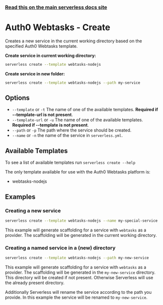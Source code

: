 <!--
title: Serverless Framework Commands - Auth0 Webtasks - Create
menuText: create
menuOrder: 2
description: Creates a new Service in your current working directory
layout: Doc
-->

<!-- DOCS-SITE-LINK:START automatically generated  -->
### [Read this on the main serverless docs site](https://www.serverless.com/framework/docs/providers/webtasks/cli-reference/create)
<!-- DOCS-SITE-LINK:END -->

# Auth0 Webtasks - Create

Creates a new service in the current working directory based on the specified Auth0 Webtasks template.

**Create service in current working directory:**

```bash
serverless create --template webtasks-nodejs
```

**Create service in new folder:**

```bash
serverless create --template webtasks-nodejs --path my-service
```

## Options

- `--template` or `-t` The name of one of the available templates. **Required if --template-url is not present**.
- `--template-url` or `-u` The name of one of the available templates. **Required if --template is not present**.
- `--path` or `-p` The path where the service should be created.
- `--name` or `-n` the name of the service in `serverless.yml`.

## Available Templates

To see a list of available templates run `serverless create --help`

The only template available for use with the Auth0 Webtasks platform is:

- webtasks-nodejs

## Examples

### Creating a new service

```bash
serverless create --template webtasks-nodejs --name my-special-service
```

This example will generate scaffolding for a service with `webtasks` as a provider. The scaffolding will be generated in the current working directory.

### Creating a named service in a (new) directory

```bash
serverless create --template webtasks-nodejs --path my-new-service
```

This example will generate scaffolding for a service with `webtasks` as a provider. The scaffolding will be generated in the `my-new-service` directory. This directory will be created if not present. Otherwise Serverless will use the already present directory.

Additionally Serverless will rename the service according to the path you provide. In this example the service will be renamed to `my-new-service`.
